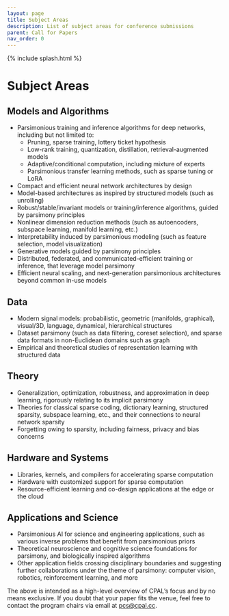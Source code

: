 ```yaml
---
layout: page
title: Subject Areas
description: List of subject areas for conference submissions
parent: Call for Papers
nav_order: 0
---
```


{% include splash.html %}

# Subject Areas

## Models and Algorithms 
- Parsimonious training and inference algorithms for deep networks, including but not limited to:
  - Pruning, sparse training, lottery ticket hypothesis
  - Low-rank training, quantization, distillation, retrieval-augmented models
  - Adaptive/conditional computation, including mixture of experts
  - Parsimonious transfer learning methods, such as sparse tuning or LoRA
- Compact and efficient neural network architectures by design
- Model-based architectures as inspired by structured models (such as unrolling)
- Robust/stable/invariant models or training/inference algorithms, guided by parsimony principles
- Nonlinear dimension reduction methods (such as autoencoders, subspace learning, manifold learning, etc.)
- Interpretability induced by parsimonious modeling (such as feature selection, model visualization)
- Generative models guided by parsimony principles
- Distributed, federated, and communicated-efficient training or inference, that leverage model parsimony
- Efficient neural scaling, and next-generation parsimonious architectures beyond common in-use models

## Data 
- Modern signal models: probabilistic, geometric (manifolds, graphical),
  visual/3D, language, dynamical, hierarchical structures 
- Dataset parsimony (such as data filtering, coreset selection), and sparse
  data formats in non-Euclidean domains such as graph
- Empirical and theoretical studies of representation learning with structured
  data

## Theory 
- Generalization, optimization, robustness,  and approximation in deep
  learning, rigorously relating to its implicit parsimony
- Theories for classical sparse coding, dictionary learning, structured
  sparsity, subspace learning, etc., and their connections to neural network
  sparsity
- Forgetting owing to sparsity, including fairness, privacy and bias concerns

## Hardware and Systems
- Libraries, kernels, and compilers for accelerating sparse computation
- Hardware with customized support for sparse computation
- Resource-efficient learning and co-design applications at the edge or the cloud

## Applications and Science
- Parsimonious AI for science and engineering applications, such as various
  inverse problems that benefit from parsimonious priors
- Theoretical neuroscience and cognitive science foundations for parsimony, and
  biologically inspired algorithms
- Other application fields crossing disciplinary boundaries and suggesting
  further collaborations under the theme of parsimony: computer vision,
  robotics, reinforcement learning, and more

The above is intended as a high-level overview of CPAL’s focus and by no means
exclusive. If you doubt that your paper fits the venue, feel free to contact
the program chairs via email at [pcs@cpal.cc](mailto:pcs@cpal.cc).
